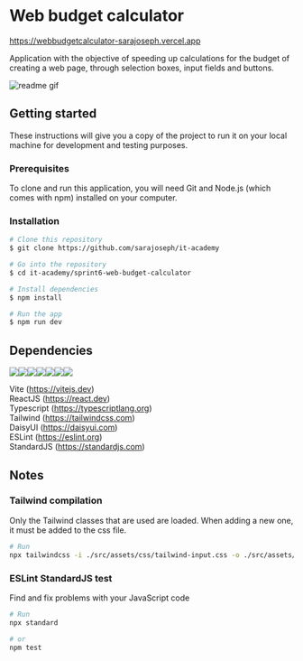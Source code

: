  # Web budget calculator  
https://webbudgetcalculator-sarajoseph.vercel.app  

Application with the objective of speeding up calculations for the budget of creating a web page, through selection boxes, input fields and buttons.
  
<img alt="readme gif" src="./public/images/screenrecord.gif">


## Getting started

These instructions will give you a copy of the project to run it on your local machine for development and testing purposes.

### Prerequisites

To clone and run this application, you will need Git and Node.js (which comes with npm) installed on your computer.


### Installation

```bash
# Clone this repository
$ git clone https://github.com/sarajoseph/it-academy

# Go into the repository
$ cd it-academy/sprint6-web-budget-calculator

# Install dependencies
$ npm install

# Run the app
$ npm run dev
```


## Dependencies

[<img src="https://img.shields.io/badge/Vite-B73BFE?style=for-the-badge&logo=vite&logoColor=FFD62E" />](https://vitejs.dev)[<img src="https://img.shields.io/badge/React-20232A?style=for-the-badge&logo=react&logoColor=61DAFB" />](https://react.dev)[<img src="https://img.shields.io/badge/TypeScript-3178C6?style=for-the-badge&logo=typescript&logoColor=white">](https://typescriptlang.org)[<img src="https://img.shields.io/badge/Tailwind_CSS-0b1120?style=for-the-badge&logo=tailwind-css&logoColor=06B6D4">](https://tailwindcss.com)[<img src="https://img.shields.io/badge/daisyUI-white?style=for-the-badge&logo=daisyui&logoColor=5A0EF8">](https://daisyui.com)[<img src="https://img.shields.io/badge/eslint-white?style=for-the-badge&logo=eslint&logoColor=4B32C3">](https://eslint.org)[<img src="https://img.shields.io/badge/standardJS-F3DF49?style=for-the-badge&logo=standardJS&logoColor=black">](https://standardjs.com)

Vite (https://vitejs.dev)  
ReactJS (https://react.dev)  
Typescript (https://typescriptlang.org)  
Tailwind (https://tailwindcss.com)  
DaisyUI (https://daisyui.com)  
ESLint (https://eslint.org)  
StandardJS (https://standardjs.com)  


## Notes

### Tailwind compilation

Only the Tailwind classes that are used are loaded. When adding a new one, it must be added to the css file.
```bash
# Run
npx tailwindcss -i ./src/assets/css/tailwind-input.css -o ./src/assets/css/tailwind-output.css --watch
```


### ESLint StandardJS test

Find and fix problems with your JavaScript code
```bash
# Run
npx standard

# or
npm test
```